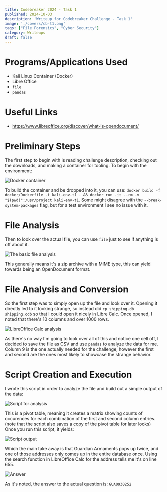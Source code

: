 ```yaml
---
title: Codebreaker 2024 - Task 1
published: 2024-10-03
description: 'Writeup for Codebreaker Challenge - Task 1'
image: './covers/cb-t1.png'
tags: ["File Forensics", "Cyber Security"]
category: Writeups
draft: false 
---
```


# Programs/Applications Used
- Kali Linux Container (Docker)
- Libre Office
- `file`
- `pandas`

# Useful Links
- https://www.libreoffice.org/discover/what-is-opendocument/

# Preliminary Steps

The first step to begin with is reading challenge description, checking out the downloads, and making a container for tooling. To begin with the environment:

![Docker container](@assets/codebreaker2024-photos/task1/sc0.png)

To build the container and be dropped into it, you can use: `docker build -f docker/Dockerfile -t kali-env-t1 . && docker run -it --rm -v "$(pwd)":/usr/project kali-env-t1`. Some might disagree with the `--break-system-packages` flag, but for a test environment I see no issue with it.

# File Analysis

Then to look over the actual file, you can use `file` just to see if anything is off about it.

![The basic file analysis](@assets/codebreaker2024-photos/task1/sc1.png)

This generally means it's a zip archive with a MIME type, this can yield towards being an OpenDocument format.

# File Analysis and Conversion

So the first step was to simply open up the file and look over it. Opening it directly led to it looking strange, so instead did `cp shipping.db shipping.odb` so that I could open it nicely in Libre Calc. Once opened, I noted that there's 10 columns and over 1000 rows.

![LibreOffice Calc analysis](@assets/codebreaker2024-photos/task1/sc2.png)

As there's no way I'm going to look over all of this and notice one cell off, I decided to save the file as CSV and use `pandas` to analyze the data for me. Column 9 is the one actually needed for the challenge, however the first and second are the ones most likely to showcase the strange behavior.

# Script Creation and Execution

I wrote this script in order to analyze the file and build out a simple output of the data:

![Script for analysis](@assets/codebreaker2024-photos/task1/sc3.png)

This is a pivot table, meaning it creates a matrix showing counts of occurences for each combination of the first and second column entries. (note that the script also saves a copy of the pivot table for later looks) Once you run this script, it yields:

![Script output](@assets/codebreaker2024-photos/task1/sc4.png)

Which the main take away is that Guardian Armaments pops up twice, and one of those addresses only comes up in the entire database once. Using the search function in LibreOffice Calc for the address tells me it's on line 655.

![Answer](@assets/codebreaker2024-photos/task1/sc5.png)

As it's noted, the answer to the actual question is: `GUA0930252`
